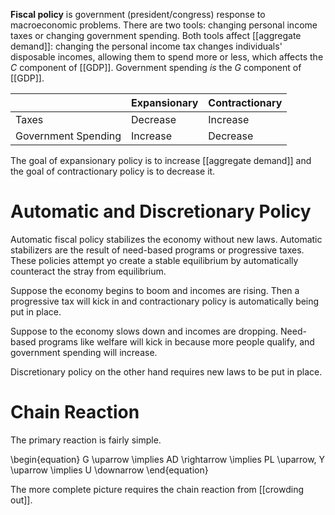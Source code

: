 **Fiscal policy** is government (president/congress) response to macroeconomic problems. There are two tools: changing personal income taxes or changing government spending. Both tools affect [[aggregate demand]]: changing the personal income tax changes individuals' disposable incomes, allowing them to spend more or less, which affects the $C$ component of [[GDP]]. Government spending _is_ the $G$ component of [[GDP]].

|                   | Expansionary | Contractionary |
|-------------------|-------|----------------------|
|Taxes| Decrease | Increase |
|Government Spending |Increase | Decrease |

The goal of expansionary policy is to increase [[aggregate demand]] and the goal of contractionary policy is to decrease it.

# Automatic and Discretionary Policy

Automatic fiscal policy stabilizes the economy without new laws. Automatic stabilizers are the result of need-based programs or progressive taxes. These policies attempt yo create a stable equilibrium by automatically counteract the stray from equilibrium. 

Suppose the economy begins to boom and incomes are rising. Then a progressive tax will kick in and contractionary policy is automatically being put in place.

Suppose to the economy slows down and incomes are dropping. Need-based programs like welfare will kick in because more people qualify, and government spending will increase.

Discretionary policy on the other hand requires new laws to be put in place.

# Chain Reaction

The primary reaction is fairly simple.

\begin{equation}
G \uparrow \implies AD \rightarrow \implies PL \uparrow, Y \uparrow \implies U \downarrow
\end{equation}

The more complete picture requires the chain reaction from [[crowding out]].